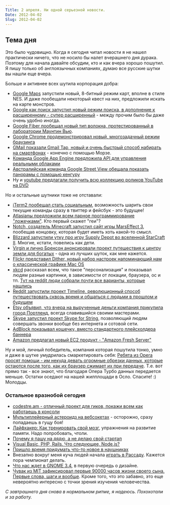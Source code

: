 ```yaml
---
Title: 2 апреля. Ни одной серьезной новости.
Date: 2012-04-02
Slug: 2012-04-02
---
```


## Тема дня
Это было чудовищно. Когда я сегодня читал новости я не нашел практически ничего, что не носило бы налет вчерашнего дня дурака. Поэтому для начала давайте обсудим, кто и как вчера хорошо пошутил. Я пишу только об англоязычных компаниях, думаю все русские шутки вы нашли еще вчера.

Больше и активнее всех шутила корпорация добра:

* [Google Maps](http://maps.google.com/) запустили новый, 8-битный режим карт, вполне в стиле NES. И даже пообещали некоторый квест на них, предложили искать на карте монстров.
* [Google как поиск запустил новый режим поиска, в дополнение к расширенному - супер расширенный](http://www.google.com/js/reallyadvanced.html) - между прочим было бы даже очень удобно иногда.
* [Google Fiber пообещал новый тип волокна, протестированный в лаборатории Маунтин Вью](http://www.google.com/fiber/kansascity/index.html).
* [Google Chrome продемонстрировал новый, многозадачный режим браузинга](https://www.google.com/intl/en/chrome/multitask.html)
* [GMail показали Gmail Tap, новый и очень быстрый способ набирать на смартфонах](http://gmailblog.blogspot.ca/2012/03/introducing-gmail-tap.html) - конечно с помощью Морзе.
* [Команда Google App Engine предложила API для управления реальными облаками](http://googleappengine.blogspot.com/2012/04/google-cloud-api-cloud-coverage.html)
* [Австралийская команда Google Street View обещала показать панорамы с помощью кенгуру](http://google-au.blogspot.com.au/2012/04/google-street-roo-exploring-outback-one.html)
* Ну и [youtube предлагали получить всю коллекцию роликов YouTube на DVD](http://www.youtube.com/theyoutubecollection)

Но и остальные шутники тоже не отставали:

* [iTerm2 пообещал стать социальным](https://groups.google.com/d/topic/iterm2-discuss/H_tTbNjFT5g/discussion), возможность шарить свои текущие команды сразу в твиттер и фейсбук - это будущее!
* [Atlasianы предложили всем парное программирование "ложечками"](https://bitbucket.org/spooning/). Кто первый скажет "геи"?
* [Notch, создатель Minecraft запустил сайт игры MarsEffect 3](http://marseffect.net/), пообещав концовку, которая будет иметь хоть какой-то смысл.
* [Blizzard запустили утку про игру Supply Depot во вселенной StarCraft II](http://us.blizzard.com/en-us/games/supplydepot/). Многие, кстати, повелись как дети.
* [Virgin и лично Бренсон анонсировали проект путешествия к центру земли для богатых](http://virginvolcanic.com/) - одна из лучших шуток, как мне кажется.
* [Flickr представил Dither, новый набор настроек напоминающий нам о классической графике Mac OS](http://blog.flickr.net/2012/04/01/your-photos-re-envisioned/)
* [xkcd](http://xkcd.com/) рассказал всем, что такое "персонализация" и показывал людям разные картинки, в зависимости от локации, браузера, ос и тп. [Тут на reddit люди собрали почти все варианты, которые нашлись](http://www.reddit.com/r/comics/comments/rnpiw/mindboggling_xkcd_april_fools_comic/)
* [Reddit запустили проект Timeline, революционный способ путешествовать сквозь время и общаться с людьми в прошлом и будущем](http://blog.reddit.com/2012/03/introducing-reddit-timeline.html)
* [Etsy объявил, что вчера на вырученные деньги компания прикупила город Портленд](http://www.etsy.com/blog/news/2012/etsy-acquires-city-of-portland/), всегда славившийся своими мастерами.
* [Skype запустил проект Skype for String](https://support.skype.com/en-us/faq/FA12026/What-is-Skype-for-String), позволяющий людям совершать звонки вообще без интернета и сотовой сети.
* [AdBlock показывал кошечку, вместо стандартного плейсхолдера баннера](http://adblockforchrome.blogspot.com/2012/03/inturdusing-catblock.html)
* [Amazon предлагал новый EC2 продукт - "Amazon Fresh Server"](http://aws.typepad.com/aws/2012/04/new-amazon-fresh-servers.html)

Ну и мой, личный победитель, компания которая пошутила тонко, умно и даже в шутке умудрилась смаркетировать себя:
[Ребята из Opera просят помощи - им некуда девать огромные обрезки данных, которые остаются после того, как их браузер сжимает их при передаче](http://my.opera.com/chooseopera/blog/2012/04/01/please-help-us-with-our-data-problem). Т.е. вот прямо так - все знают, что благодаря Опера Турбо данных передается меньше. Остатки оседают на нашей жилплощади в Осло. Спасите! :) Молодцы.

### Остальное вразнобой сегодня

* [codestre.am - отличный проект для гиков, покажи всем как работаешь в консоли](http://codestre.am)
* [Мультиплейерный астероидз на вебсокетах](http://seb.ly/demos/MMOsteroids.html) - осторожно, сразу попадаешь в гущу боя!
* [Лайфхакер: Как тренировать свой мозг](http://lifehacker.com/5897708/how-to-train-your-brain-and-boost-your-memory-like-a-usa-memory-champion), упражнения на развитие памяти. Надо попробовать, чтоли.
* [Почему я пашу на дядю, а не делаю свой стартап](http://fredandrandall.com/blog/2012/04/01/why-im-working-for-the-man-and-not-doing-a-startup/)
* [Visual Basic, PHP, Rails. Что следующее, Node.js?](http://andrewchenblog.com/2012/04/01/visual-basic-php-rails-is-node-js-next/)
* [Пришло время придумать что-то новое в наушниках](http://chrismaury.com/post/20294864914/its-time-to-level-up-headphone-tech)
* Внезапно вокруг меня куча людей начала [играть в Рассаду](http://ru.wikipedia.org/wiki/%D0%A0%D0%B0%D1%81%D1%81%D0%B0%D0%B4%D0%B0_%28%D0%B8%D0%B3%D1%80%D0%B0%29). Кажется пора чемпионат делать.
* [Что нас ждет в GNOME 3.4](http://arstechnica.com/business/news/2012/04/hands-on-gnome-34-arrives-introducing-significant-design-changes.ars), в первую очередь о дизайне.
* [Чувак из MIT зафиксировал первые 90000 часов жизни своего сына. Первые слова, шаги и вообще](http://www.fastcompany.com/1733627/mit-scientist-captures-his-sons-first-90000-hours-on-video). Кроме того, что это забавно, это еще невероятно интересно с точки зрения изучения человечества.

*С завтрашнего дня снова в нормальном ритме, я надеюсь. Похохотали и за работу.*